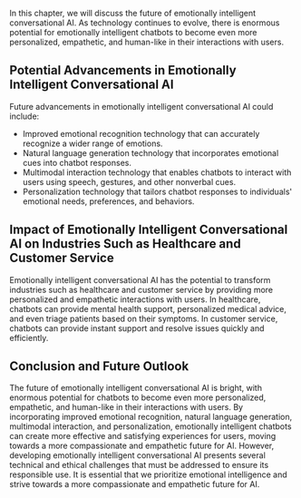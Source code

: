 
In this chapter, we will discuss the future of emotionally intelligent conversational AI. As technology continues to evolve, there is enormous potential for emotionally intelligent chatbots to become even more personalized, empathetic, and human-like in their interactions with users.

Potential Advancements in Emotionally Intelligent Conversational AI
-------------------------------------------------------------------

Future advancements in emotionally intelligent conversational AI could include:

* Improved emotional recognition technology that can accurately recognize a wider range of emotions.
* Natural language generation technology that incorporates emotional cues into chatbot responses.
* Multimodal interaction technology that enables chatbots to interact with users using speech, gestures, and other nonverbal cues.
* Personalization technology that tailors chatbot responses to individuals' emotional needs, preferences, and behaviors.

Impact of Emotionally Intelligent Conversational AI on Industries Such as Healthcare and Customer Service
---------------------------------------------------------------------------------------------------------

Emotionally intelligent conversational AI has the potential to transform industries such as healthcare and customer service by providing more personalized and empathetic interactions with users. In healthcare, chatbots can provide mental health support, personalized medical advice, and even triage patients based on their symptoms. In customer service, chatbots can provide instant support and resolve issues quickly and efficiently.

Conclusion and Future Outlook
-----------------------------

The future of emotionally intelligent conversational AI is bright, with enormous potential for chatbots to become even more personalized, empathetic, and human-like in their interactions with users. By incorporating improved emotional recognition, natural language generation, multimodal interaction, and personalization, emotionally intelligent chatbots can create more effective and satisfying experiences for users, moving towards a more compassionate and empathetic future for AI. However, developing emotionally intelligent conversational AI presents several technical and ethical challenges that must be addressed to ensure its responsible use. It is essential that we prioritize emotional intelligence and strive towards a more compassionate and empathetic future for AI.
